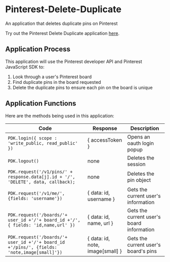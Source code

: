 # Pinterest-Delete-Duplicate
An application that deletes duplicate pins on Pinterest

Try out the Pinterest Delete Duplicate application [here](https://tiananguyen.github.io/pinterest/main.html).

## Application Process
This application will use the Pinterest developer API and Pinterest JavaScript SDK to:
  1. Look through a user's Pinterest board
  2. Find duplicate pins in the board requested
  3. Delete the duplicate pins to ensure each pin on the board is unique

## Application Functions
Here are the methods being used in this application:

|     Code      |    Response   |  Description  |
| ------------- | ------------- | ------------- |
| `PDK.login({ scope : 'write_public, read_public' })`  |  { accessToken }  |  Opens an oauth login popup |
| `PDK.logout()`  |  none | Deletes the session |
| `PDK.request('/v1/pins/' + response.data[j].id + '/', 'DELETE', data, callback);` |  none | Deletes the pin object
| `PDK.request('/v1/me/', {fields: 'username'})`  | { data: id, username } | Gets the current user's information |
| `PDK.request('/boards/'+ user_id +'/'+ board_id +'/', { fields: 'id,name,url' })` | { data: id, name, url } | Gets the current user's board information |
| `PDK.request('/boards/'+ user_id +'/'+ board_id +'/pins/', {fields: 'note,image[small]'})` |  { data: id, note, image[small] } | Gets the current user's board's pins |
